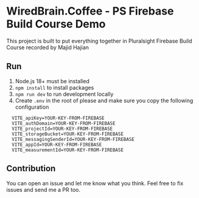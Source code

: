 # WiredBrain.Coffee - PS Firebase Build Course Demo

This project is built to put everything together in Pluralsight Firebase Build Course recorded by Majid Hajian

## Run

1. Node.js 18+ must be installed
2. `npm install` to install packages
3. `npm run dev` to run development locally
4. Create `.env` in the root of please and make sure you copy the following configuration

```env
  VITE_apiKey=YOUR-KEY-FROM-FIREBASE
  VITE_authDomain=YOUR-KEY-FROM-FIREBASE
  VITE_projectId=YOUR-KEY-FROM-FIREBASE
  VITE_storageBucket=YOUR-KEY-FROM-FIREBASE
  VITE_messagingSenderId=YOUR-KEY-FROM-FIREBASE
  VITE_appId=YOUR-KEY-FROM-FIREBASE
  VITE_measurementId=YOUR-KEY-FROM-FIREBASE
```

## Contribution

You can open an issue and let me know what you think.
Feel free to fix issues and send me a PR too.
